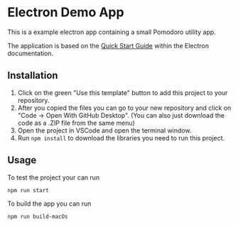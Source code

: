 # Electron Demo App
This is a example electron app containing a small Pomodoro utility app.

The application is based on the [Quick Start Guide](https://electronjs.org/docs/tutorial/quick-start) within the Electron documentation.

## Installation
1. Click on the green "Use this template" button to add this project to your
repository.
2. After you copied the files you can go to your new repository and click on "Code -> Open With GitHub Desktop". (You can also just download the code as a .ZIP file from the same menu)
3. Open the project in VSCode and open the terminal window.
4. Run ```npm install``` to download the libraries you need to run this project.

## Usage
To test the project your can run
```bash
npm run start
```

To build the app you can run
```bash
npm run build-macOs
```

